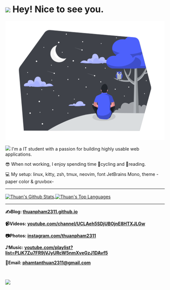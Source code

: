 <h1><img src="https://emojis.slackmojis.com/emojis/images/1531849430/4246/blob-sunglasses.gif?1531849430" width="30"/> Hey! Nice to see you.</h1>

![](./img/Stargazing.png)

<img src="https://camo.githubusercontent.com/7d5c1327f28f30dd3b242d60c92fa399051bd5765af36f7c8df5138ac67d8f7b/68747470733a2f2f6d656469612e67697068792e636f6d2f6d656469612f6659536e486c75667365636f38466839335a2f67697068792e676966" width="25"/> I'm a IT student with a passion for building highly usable web applications.

😎 When not working, I enjoy spending time 🚴cycling and 📔reading.

💻 My setup: linux, kitty, zsh, tmux, neovim, font JetBrains Mono, theme -paper color & gruvbox-

---

<a href="https://github.com/anuraghazra/github-readme-stats">
  <img align="center" alt="Thuan's Github Stats" src="https://github-readme-stats.vercel.app/api?username=thuanpham2311&show_icons=true&hide_border=true&theme=dark"/>
</a>

<a href="https://github.com/anuraghazra/github-readme-stats">
  <img align="center" alt="Thuan's Top Languages" src="https://github-readme-stats.vercel.app/api/top-langs/?username=thuanpham2311&layout=compact&hide_border=true&theme=dark"/>
</a>

---

**✍Blog: [thuanpham2311.github.io](https://thuanpham2311.github.io)**

**📹Videos: [youtube.com/channel/UCLAeh5SDjUBOjnE8HTXJLGw ](https://www.youtube.com/channel/UCLAeh5SDjUBOjnE8HTXJLGw)**

**📷Photos: [instagram.com/thuanpham2311](https://www.instagram.com/thuanpham2311)**

**♪Music: [youtube.com/playlist?list=PLiK7Zu7FR9jVJyURcW5nmXveGzJ1DAvf5](https://www.youtube.com/playlist?list=PLiK7Zu7FR9jVJyURcW5nmXveGzJ1DAvf5)**

**📧Email: [phamtanthuan2311@gmail.com](mailto:phamtanthuan2311@gmail.com)**

<br />

![](https://komarev.com/ghpvc/?username=thuanpham2311&label=PROFILE+VIEWS)
